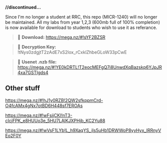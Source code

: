 **//discontinued...**

Since I'm no longer a student at RRC, this repo (MICR-1240) will no longer be maintained. All my labs from year 1,2,3 (600mb full of 100% completion) is now available for download to students who wish to use it as referance. 
>:paperclip: **Download:** https://mega.nz/#!sYF2BZSR

>:key: **Decryption Key:** !tNys0zdgjtT2zAdE7xS2lox_rCxklZhbeGLoW33pCwE

>:page_facing_up: **Usenet .nzb file:** https://mega.nz/#!YE0kDRTL!T2eocMEFgQ7i8UnwdXqBazskp6YJpJR4xa7GSTIgds4

Other stuff
---
https://mega.nz/#!hJ1y0RZB!2QW2sfkppmCrd-O4fcAMx4gNx7otBD6H448sf7EROAs 

https://mega.nz/#!wFsijCKI!nT3-cIcjFPK_e8HUUo3e_5HU7LAlKJXPHjb_KC2Yu88

https://mega.nz/#!wVsF1LYb!L_h9XaqYS_jIs5uHb1DRWWoP8yyHyx_IRRnyVEo2F0Y
